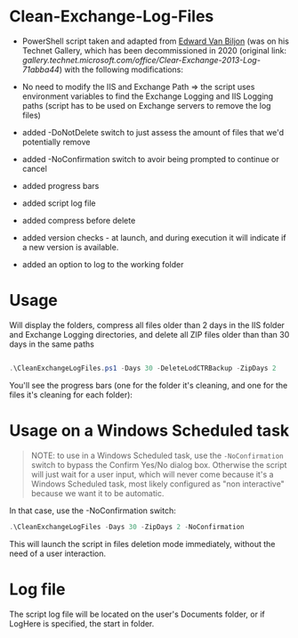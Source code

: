 # Clean-Exchange-Log-Files

- PowerShell script taken and adapted from [Edward Van Biljon](https://social.technet.microsoft.com/profile/edward+van+biljon) (was on his Technet Gallery, which has been decommissioned in 2020 (original link: *gallery.technet.microsoft.com/office/Clear-Exchange-2013-Log-71abba44*) with the following modifications:

- No need to modify the IIS and Exchange Path => the script uses environment variables to find the Exchange Logging and IIS Logging paths (script has to be used on Exchange servers to remove the log files)

- added -DoNotDelete switch to just assess the amount of files that we'd potentially remove

- added -NoConfirmation switch to avoir being prompted to continue or cancel

- added progress bars

- added script log file

- added compress before delete 

- added version checks - at launch, and during execution it will indicate if a new version is available.

- added an option to log to the working folder
# Usage 

Will display the folders, compress all files older than 2 days in the IIS folder and Exchange Logging directories, and delete all ZIP files older than than 30 days in the same paths
```powershell

.\CleanExchangeLogFiles.ps1 -Days 30 -DeleteLodCTRBackup -ZipDays 2

```
You'll see the progress bars (one for the folder it's cleaning, and one for the files it's cleaning for each folder):

# Usage on a Windows Scheduled task

> NOTE: to use in a Windows Scheduled task, use the `-NoConfirmation` switch to bypass the Confirm Yes/No dialog box. Otherwise the script will just wait for a user input, which will never come because it's a Windows Scheduled task, most likely configured as "non interactive" because we want it to be automatic.
 
In that case, use the -NoConfirmation switch:

```powershell
.\CleanExchangeLogFiles -Days 30 -ZipDays 2 -NoConfirmation
```

This will launch the script in files deletion mode immediately, without the need of a user interaction.


# Log file

The script log file will be located on the user's Documents folder, or if LogHere is specified, the start in folder.